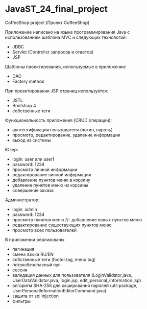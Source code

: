 # JavaST_24_final_project
CoffeeShop project (Проект CoffeeShop)

Приложение написано на языке программирования Java c использованием шаблона MVC и следующих технологий:
- JDBC
- Servlet (Controller запросов и ответов)
- JSP

Шаблоны проектирования, используемые в приложении:
- DAO
- Factory method

При проектировании JSP страниц используется:
- JSTL
- Bootstrap 4
- собственные теги

Функциональность приложения (CRUD операции):
- аунтентификация пользователя (логин, пароль)
- просмотр, редактирование, удаление информации
- выход из системы

Юзер:
- login: user или user1
- password: 1234
- просмотр личной информации
- редактирование личной информации
- добавление пунктов меню в корзину
- удаление пунктов меню из корзины
- совершение заказа

Администратор:
- login: admin 
- password: 1234
- просмотр пунктов меню
//- добавление новых пунктов меню
- редактирование существующих пунктов меню
- просмотр всех пользователей

В приложении реализованы:
- пагинация
- cмена языка RU/EN
- собственные теги (footer.tag, menu.tag)
- потокобезопасный пул
- cессия
- валидация данных для пользователя (LoginValidator.java, UserDataValidator.java, login.jsp, edit_personal_information.jsp)
- алгоритм SHA-256 для хэширования паролей (util package, UserPersonalInformationEditorCommand.java)
- защита от sql injection 
- фильтры










